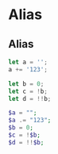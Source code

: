 Alias
======

## Alias

```ts
let a = '';
a += '123';

let b = 0;
let c = !b;
let d = !!b;
```

```php
$a = "";
$a .= "123";
$b = 0;
$c = !$b;
$d = !!$b;
```